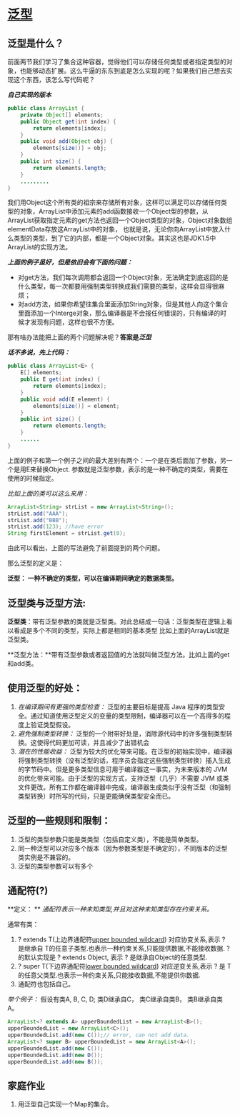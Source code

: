 # [泛型](https://docs.oracle.com/javase/tutorial/java/generics/index.html)

## 泛型是什么？

前面两节我们学习了集合这种容器，觉得他们可以存储任何类型或者指定类型的对象，也能够动态扩展。这么牛逼的东东到底是怎么实现的呢？如果我们自己想去实现这个东西，该怎么写代码呢？

***自己实现的版本***

```java
public class ArrayList {
    private Object[] elements;
    public Object get(int index) {
        return elements[index];
    }
    public void add(Object obj) {
        elements[size()] = obj;
    }
    public int size() {
        return elements.length;
    }
    .........
}
```

我们用Object这个所有类的祖宗来存储所有对象，这样可以满足可以存储任何类型的对象，ArrayList中添加元素的add函数接收一个Object型的参数，从ArrayList获取指定元素的get方法也返回一个Object类型的对象，Object对象数组elementData存放这ArrayList中的对象， 也就是说，无论你向ArrayList中放入什么类型的类型，到了它的内部，都是一个Object对象。其实这也是JDK1.5中ArrayList的实现方法。

***上面的例子虽好，但是依旧会有下面的问题：***

* 对get方法，我们每次调用都会返回一个Object对象，无法确定到底返回的是什么类型，每一次都要用强制类型转换成我们需要的类型，这样会显得很麻烦；
* 对add方法，如果你希望往集合里面添加String对象，但是其他人向这个集合里面添加一个Interge对象，那么编译器是不会报任何错误的，只有编译的时候才发现有问题，这样也很不方便。

那有啥办法能把上面的两个问题解决呢？**答案是*泛型***

***话不多说，先上代码：***

```java
public class ArrayList<E> {
    E[] elements;
    public E get(int index) {
        return elements[index];
    }
    public void add(E element) {
        elements[size()] = element;
    }
    public int size() {
        return elements.length;
    }
    ......
}
```

上面的例子和第一个例子之间的最大差别有两个：一个是在类后面加了<E>参数，另一个是用E来替换Object.
参数<E>就是泛型参数，表示的是一种不确定的类型，需要在使用的时候指定。

*比如上面的类可以这么来用：*

```java
ArrayList<String> strList = new ArrayList<String>();
strList.add("AAA");
strList.add("BBB");
strList.add(123); //have error
String firstElement = strList.get(0);
```
由此可以看出，上面的写法避免了前面提到的两个问题。

那么泛型的定义是：

**泛型： 一种不确定的类型，可以在编译期间确定的数据类型。**



## 泛型类与泛型方法:

**泛型类**：带有泛型参数的类就是泛型类。对此总结成一句话：泛型类型在逻辑上看以看成是多个不同的类型，实际上都是相同的基本类型 比如上面的ArrayList就是泛型类。

**泛型方法：**带有泛型参数或者返回值的方法就叫做泛型方法。比如上面的get和add类。



## 使用泛型的好处：

1. *在编译期间有更强的类型检查：* 泛型的主要目标是提高 Java 程序的类型安全。通过知道使用泛型定义的变量的类型限制，编译器可以在一个高得多的程度上验证类型假设。
2. *避免强制类型转换：* 泛型的一个附带好处是，消除源代码中的许多强制类型转换。这使得代码更加可读，并且减少了出错机会
3. *潜在的性能收益：* 泛型为较大的优化带来可能。在泛型的初始实现中，编译器将强制类型转换（没有泛型的话，程序员会指定这些强制类型转换）插入生成的字节码中。但是更多类型信息可用于编译器这一事实，为未来版本的 JVM 的优化带来可能。由于泛型的实现方式，支持泛型（几乎）不需要 JVM 或类文件更改。所有工作都在编译器中完成，编译器生成类似于没有泛型（和强制类型转换）时所写的代码，只是更能确保类型安全而已。



## 泛型的一些规则和限制：

1. 泛型的类型参数只能是类类型（包括自定义类），不能是简单类型。
2. 同一种泛型可以对应多个版本（因为参数类型是不确定的），不同版本的泛型类实例是不兼容的。
3. 泛型的类型参数可以有多个



## 通配符(?)

**定义： ** *通配符表示一种未知类型,并且对这种未知类型存在约束关系。*

通常有类：

1. ? extends T(上边界通配符[upper bounded wildcard](https://docs.oracle.com/javase/tutorial/java/generics/upperBounded.html)) 对应协变关系,表示 ? 是继承自 T的任意子类型.也表示一种约束关系,只能提供数据,不能接收数据. ? 的默认实现是 ? extends Object, 表示 ? 是继承自Object的任意类型.
2. ? super T(下边界通配符[lower bounded wildcard](https://docs.oracle.com/javase/tutorial/java/generics/unboundedWildcards.html)) 对应逆变关系,表示 ? 是 T的任意父类型.也表示一种约束关系,只能接收数据,不能提供你数据.
3. 通配符也包括自己。

*举个例子：*
假设有类A, B, C, D; 类D继承自C， 类C继承自类B， 类B继承自类A。

```java
ArrayList<? extends A> upperBoundedList = new ArrayList<B>();
upperBoundedList = new ArrayList<C>();
upperBoundedList.add(new C());// error, can not add data.
ArrayList<? super B> upperBoundedList = new ArrayList<A>();
upperBoundedList.add(new C());
upperBoundedList.add(new D());
upperBoundedList.add(new B());
```



## 家庭作业

1. 用泛型自己实现一个Map的集合。
